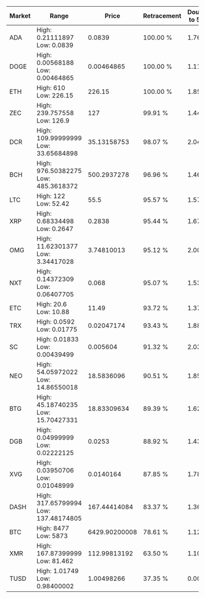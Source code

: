 | Market | Range | Price| Retracement | Doubles to 50% |
| --- | --- | --- | --- | --- |
| ADA | High: 0.21111897<br />Low: 0.0839 | 0.0839 | 100.00 % | 1.76 |
| DOGE | High: 0.00568188<br />Low: 0.00464865 | 0.00464865 | 100.00 % | 1.11 |
| ETH | High: 610<br />Low: 226.15 | 226.15 | 100.00 % | 1.85 |
| ZEC | High: 239.757558<br />Low: 126.9 | 127 | 99.91 % | 1.44 |
| DCR | High: 109.99999999<br />Low: 33.65684898 | 35.13158753 | 98.07 % | 2.04 |
| BCH | High: 976.50382275<br />Low: 485.3618372 | 500.2937278 | 96.96 % | 1.46 |
| LTC | High: 122<br />Low: 52.42 | 55.5 | 95.57 % | 1.57 |
| XRP | High: 0.68334498<br />Low: 0.2647 | 0.2838 | 95.44 % | 1.67 |
| OMG | High: 11.62301377<br />Low: 3.34417028 | 3.74810013 | 95.12 % | 2.00 |
| NXT | High: 0.14372309<br />Low: 0.06407705 | 0.068 | 95.07 % | 1.53 |
| ETC | High: 20.6<br />Low: 10.88 | 11.49 | 93.72 % | 1.37 |
| TRX | High: 0.0592<br />Low: 0.01775 | 0.02047174 | 93.43 % | 1.88 |
| SC | High: 0.01833<br />Low: 0.00439499 | 0.005604 | 91.32 % | 2.03 |
| NEO | High: 54.05972022<br />Low: 14.86550018 | 18.5836096 | 90.51 % | 1.85 |
| BTG | High: 45.18740235<br />Low: 15.70427331 | 18.83309634 | 89.39 % | 1.62 |
| DGB | High: 0.04999999<br />Low: 0.02222125 | 0.0253 | 88.92 % | 1.43 |
| XVG | High: 0.03950706<br />Low: 0.01048999 | 0.0140164 | 87.85 % | 1.78 |
| DASH | High: 317.65799994<br />Low: 137.48174805 | 167.44414084 | 83.37 % | 1.36 |
| BTC | High: 8477<br />Low: 5873 | 6429.90200008 | 78.61 % | 1.12 |
| XMR | High: 167.87399999<br />Low: 81.462 | 112.99813192 | 63.50 % | 1.10 |
| TUSD | High: 1.01749<br />Low: 0.98400002 | 1.00498266 | 37.35 % | 0.00 |
